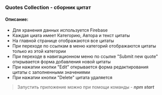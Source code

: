 ### Quotes Collection - сборник цитат

#### Описание:
* Для хранения данных используется Firebase 
* Каждая циата имеет Категорию, Автора и текст цитаты
* На главной странице отображаются все цитаты
* При переходе по ссылкам в меню категорий отображаются цитаты только из этой категории
* При переходе в навигационном меню по ссылке "Submit new quote" открывается форма добавления новой цитаты
* При нажатии кнопки "Edit" открывается форма редактирования цитаты с заполненными значениями
* При нажатии кнопки "Delete" цитата удаляется

> Запустить приложение можно при помощи команды - ***npm start***
